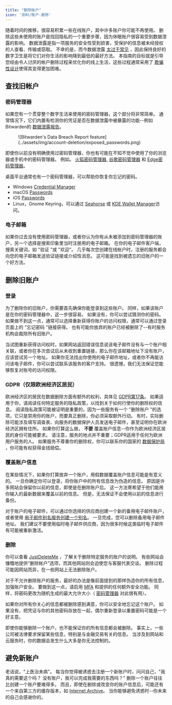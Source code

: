 ```yaml
---
title: "删除帐户"
icon: '资料/账户-删除'
---
```


随着时间的推移，很容易积累一些在线账户，其中许多账户你可能不再使用。 删除这些未使用的账户是找回隐私的一个重要步骤，因为休眠账户很容易受到数据泄露的影响。 数据泄露是指一项服务的安全性受到损害，受保护的信息被未经授权的人查看、传输或窃取。 不幸的是，而今数据泄露 [太过于常见](https://haveibeenpwned.com/PwnedWebsites) ，因此保持良好的数字卫生是将它们对你生活的影响降到最低的最好方法。 本指南的目标就是引导您经由令人讨厌的帐户删除过程来优化你的线上生活，这些过程通常采用了 [欺骗性设计](https://www.deceptive.design/)使得其变得更加困难。

## 查找旧帐户

### 密码管理器

如果您有一个贯穿整个数字生活来使用的密码管理器，这个部分将非常简单。 通常情况下，它们内置有检测你的凭证是否在数据泄露中被暴露的功能--例如Bitwarden的 [数据泄露报告](https://bitwarden.com/blog/have-you-been-pwned/)。

<figure markdown>
  ![Bitwarden's Data Breach Report feature](../assets/img/account-deletion/exposed_passwords.png)
</figure>

即使你以前没有明确使用过密码管理器，你也有可能在不知不觉中使用了你的浏览器或手机中的密码管理器。 例如。 [火狐密码管理器](https://support.mozilla.org/kb/password-manager-remember-delete-edit-logins), [谷歌密码管理器](https://passwords.google.com/intro) 和 [Edge密码管理器](https://support.microsoft.com/en-us/microsoft-edge/save-or-forget-passwords-in-microsoft-edge-b4beecb0-f2a8-1ca0-f26f-9ec247a3f336)。

桌面平台通常也有一个密码管理器，可以帮助你恢复你忘记的密码。

- Windows [Credential Manager](https://support.microsoft.com/en-us/windows/accessing-credential-manager-1b5c916a-6a16-889f-8581-fc16e8165ac0)
- macOS [Passwords](https://support.apple.com/en-us/HT211145)
- iOS [Passwords](https://support.apple.com/en-us/HT211146)
- Linux，Gnome Keyring，可以通过 [Seahorse](https://help.gnome.org/users/seahorse/stable/passwords-view.html.en) 或 [KDE Wallet Manager](https://userbase.kde.org/KDE_Wallet_Manager)访问。

### 电子邮箱

如果你过去没有使用密码管理器，或者你认为你有从未被添加到密码管理器的账户，另一个选择是搜索印象里当时注册用的电子邮箱。 在你的电子邮件客户端，搜索关键词，如 "验证 "或 "欢迎"。 几乎每次您创建在线帐户时，注册的服务都会向您的电子邮箱发送验证链接或介绍性消息。 这可能是找到被遗忘的旧账户的一个好方法。

## 删除旧账户

### 登录

为了删除你的旧账户，你需要首先确保你能登录到这些账户。 同样，如果该账户是在你的密码管理器中，这一步很容易。 如果没有，你可以尝试猜测你的密码。 如果做不到这一点，通常可以选择重新获得你账户的访问权限，通常可以通过登录页面上的 "忘记密码 "链接获得。 也有可能你放弃的账户已经被删除了--有时服务机构会裁除所有旧账户。

当试图重新获得访问权时，如果网站返回错误信息说该电子邮件没有与一个账户相关联，或者你在多次尝试后从未收到重置链接，那么你在该邮箱地址下没有账户，应该尝试另一个地址。 如果你无法找出你使用的电子邮件地址，或者你不再能访问该电子邮件，你可以尝试联系该服务的客户支持。 很遗憾，我们无法保证您能够恢复对账号的访问权限。

### GDPR（仅限欧洲经济区居民）

欧洲经济区的居民在数据删除方面有额外的权利，具体见 [GDPR第17条](https://www.gdpr.org/regulation/article-17.html)。 如果适用于你，请阅读任何特定服务的隐私政策，以找到关于如何行使你的删除权的信息。 阅读隐私政策可能被证明是重要的，因为一些服务有一个 "删除账户 "的选项，它只是禁用你的账户，而要真正删除，你必须采取额外行动。 有时，实际删除可能涉及填写调查表、向服务的数据保护人员发送电子邮件，甚至证明你在欧洲经济区拥有住所。 如果你打算这么做， **不要** 覆盖账户信息--你作为欧洲经济区居民的身份可能被要求。 请注意，服务的地点并不重要；GDPR适用于任何为欧洲用户服务的人。 如果服务不尊重你的删除权，你可以联系你的国家的 [数据保护局](https://ec.europa.eu/info/law/law-topic/data-protection/reform/rights-citizens/redress/what-should-i-do-if-i-think-my-personal-data-protection-rights-havent-been-respected_en) ，你可能有权获得金钱赔偿。

### 覆盖账户信息

在某些情况下，如果你打算放弃一个账户，用假数据覆盖账户信息可能是有意义的。 一旦你确定你可以登录，将你账户中的所有信息改为伪造的信息。 原因是许多网站会保留你以前的信息，即使是在删除账户后。 这一方法寄希望于他们能用你输入的最新数据来覆盖以前的信息。 但是，无法保证不会使用以前的信息进行备份。

对于账户的电子邮件，可以通过你选择的供应商创建一个新的备用电子邮件账户，或者使用 [电子邮件别名服务创建一个别名](/email/#email-aliasing-services)。 一旦完成，您可以删除备用电子邮件地址。 我们建议不要使用临时电子邮件供应商，因为很多时候这类临时电子邮件有可能被重新激活。

### 删除

你可以查看 [JustDeleteMe](https://justdeleteme.xyz) ，了解关于删除特定服务的账户的说明。 有些网站会慷慨地提供“删除帐户”选项，而其他网站则会迫使您与客服代表交谈。 删除过程可能因网站而异，在一些网站上无法删除账户。

对于不允许删除账户的服务，最好的办法是像前面提到的那样伪造你的所有信息，加强账户安全。 要做到这一点，请启用 [MFA](multi-factor-authentication.md) 和提供的任何额外安全功能。 同样，将密码更改为随机生成的最大允许大小（ [密码管理器](/passwords/#local-password-managers) 对此很有用）。

如果你对所有你关心的信息都被删除感到满意，你可以安全地忘记这个账户。 如果没有，把凭证与你的其他密码存放在一起，偶尔重新登录以重置密码可能是一个好主意。

即使你能够删除一个账户，也不能保证你的所有信息都会被删除。 事实上，一些公司被法律要求保留某些信息，特别是与金融交易有关的信息。 当涉及到网站和云服务时，你的数据会发生什么大多是你无法控制的。

## 避免新账户

老话说，"上医治未病"。 每当你觉得被诱惑去注册一个新账户时，问问自己，"我真的需要这个吗？ 没有账户，我可以完成我需要的东西吗？" 删除一个账户往往比创建一个账户要难得多。 而且，即使在删除或改变你的账户信息后，可能还有一个来自第三方的缓存版本，如 [Internet Archive](https://archive.org/)。 当你能够避免诱惑时--你未来的自己会感谢你的。
